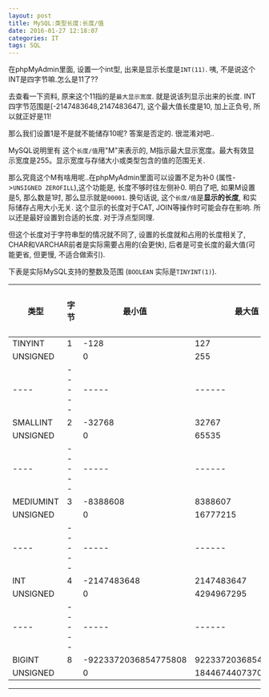 ```yaml
---
layout: post
title: MySQL:类型长度:长度/值
date: 2016-01-27 12:18:07
categories: IT
tags: SQL
---
```


在phpMyAdmin里面, 设置一个int型, 出来是显示长度是`INT(11)`. 咦, 不是说这个INT是四字节嘛.怎么是11了??

去查看一下资料, 原来这个11指的是`最大显示宽度`. 就是说该列显示出来的长度. INT四字节范围是[-2147483648,2147483647], 这个最大值长度是10, 加上正负号, 所以就正好是11!

那么我们设置1是不是就不能储存10呢? 答案是否定的. 很混淆对吧..

MySQL说明里有 这个`长度/值`用"M"来表示的, M指示最大显示宽度。最大有效显示宽度是255。显示宽度与存储大小或类型包含的值的范围无关. 

那么究竟这个M有啥用呢..在phpMyAdmin里面可以设置不足为补0 (属性->`UNSIGNED ZEROFILL`),这个功能是, 长度不够时往左侧补0. 明白了吧, 如果M设置是5, 那么数是1时, 那么显示就是`00001`. 换句话说, 这个`长度/值`是**显示的长度**, 和实际储存占用大小无关. 这个显示的长度对于CAT, JOIN等操作时可能会存在影响. 所以还是最好设置到合适的长度. 对于浮点型同理.

但这个长度对于字符串型的情况就不同了, 设置的长度就和占用的长度相关了, CHAR和VARCHAR前者是实际需要占用的(会更快), 后者是可变长度的最大值(可能更省, 但更慢, 不适合做索引).

下表是实际MySQL支持的整数及范围 (`BOOLEAN` 实际是`TINYINT(1)`).

类型	|	字节	|	最小值	|	最大值	| 默认长度
----|-----|-----|------|-----
TINYINT |	1 |	-128 |	127	|	4
UNSIGNED	|	| 0	|	255	|	3
----|-----|-----|------|-----
SMALLINT |	2 |	-32768 |	32767	|	6
UNSIGNED	|	| 0	|	65535	|	5
----|-----|-----|------|-----
MEDIUMINT |	3 |	-8388608 |	8388607	|	8
UNSIGNED	|	| 0	|	16777215	|	8
----|-----|-----|------|-----
INT |	4 |	-2147483648 |	2147483647	|	11
UNSIGNED	|	| 0	|	4294967295	|	10
----|-----|-----|------|-----
BIGINT |	8	|	-9223372036854775808 |	9223372036854775807	|	20
UNSIGNED	|	| 0	|	18446744073709551615	|	20

------
